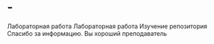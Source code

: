 # -
Лабораторная работа
Лабораторная работа Изучение репозитория Спасибо за информацию. Вы хороший преподаватель
